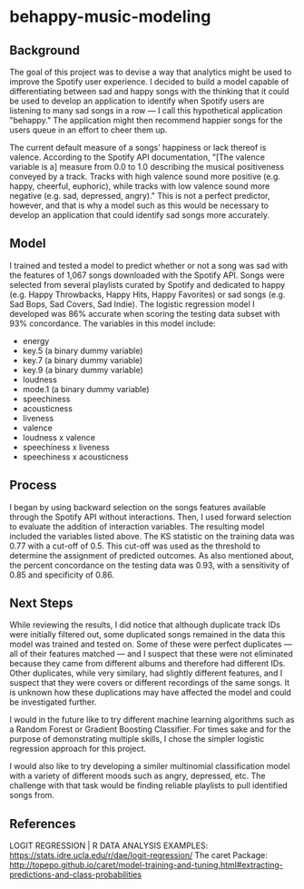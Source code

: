 # behappy-music-modeling

## Background
The goal of this project was to devise a way that analytics might be used to improve the Spotify user experience. I decided to build a model capable of differentiating between sad and happy songs with the thinking that it could be used to develop an application to identify when Spotify users are listening to many sad songs in a row — I call this hypothetical application "behappy." The application might then recommend happier songs for the users queue in an effort to cheer them up. 

The current default measure of a songs' happiness or lack thereof is valence. According to the Spotify API documentation, "[The valence variable is a] measure from 0.0 to 1.0 describing the musical positiveness conveyed by a track. Tracks with high valence sound more positive (e.g. happy, cheerful, euphoric), while tracks with low valence sound more negative (e.g. sad, depressed, angry)." This is not a perfect predictor, however, and that is why a model such as this would be necessary to develop an application that could identify sad songs more accurately.

## Model
I trained and tested a model to predict whether or not a song was sad with the features of 1,067 songs downloaded with the Spotify API. Songs were selected from several playlists curated by Spotify and dedicated to happy (e.g. Happy Throwbacks, Happy Hits, Happy Favorites) or sad songs (e.g. Sad Bops, Sad Covers, Sad Indie). The logistic regression model I developed was 86% accurate when scoring the testing data subset with 93% concordance. The variables in this model include:
* energy
* key.5 (a binary dummy variable)
* key.7 (a binary dummy variable)
* key.9 (a binary dummy variable)
* loudness
* mode.1 (a binary dummy variable)
* speechiness
* acousticness
* liveness
* valence
* loudness x valence
* speechiness x liveness
* speechiness x acousticness

## Process
I began by using backward selection on the songs features available through the Spotify API without interactions. Then, I used forward selection to evaluate the addition of interaction variables. The resulting model included the variables listed above. The KS statistic on the training data was 0.77 with a cut-off of 0.5. This cut-off was used as the threshold to determine the assignment of predicted outcomes. As also mentioned about, the percent concordance on the testing data was 0.93, with a sensitivity of 0.85 and specificity of 0.86.

## Next Steps
While reviewing the results, I did notice that although duplicate track IDs were initially filtered out, some duplicated songs remained in the data this model was trained and tested on. Some of these were perfect duplicates — all of their features matched — and I suspect that these were not eliminated because they came from different albums and therefore had different IDs. Other duplicates, while very similary, had slightly different features, and I suspect that they were covers or different recordings of the same songs. It is unknown how these duplications may have affected the model and could be investigated further.

I would in the future like to try different machine learning algorithms such as a Random Forest or Gradient Boosting Classifier. For times sake and for the purpose of demonstrating multiple skills, I chose the simpler logistic regression approach for this project.

I would also like to try developing a similer multinomial classification model with a variety of different moods such as angry, depressed, etc. The challenge with that task would be finding reliable playlists to pull identified songs from.

## References
LOGIT REGRESSION | R DATA ANALYSIS EXAMPLES: https://stats.idre.ucla.edu/r/dae/logit-regression/
The caret Package: http://topepo.github.io/caret/model-training-and-tuning.html#extracting-predictions-and-class-probabilities
